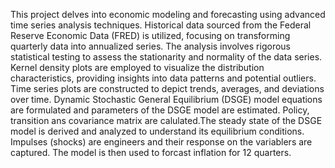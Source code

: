 This project delves into economic modeling and forecasting using advanced time series analysis techniques. Historical data sourced from the Federal Reserve Economic Data (FRED) is utilized, focusing on transforming quarterly data into annualized series.
The analysis involves rigorous statistical testing to assess the stationarity and normality of the data series. Kernel density plots are employed to visualize the distribution characteristics, providing insights into data patterns and potential outliers.
Time series plots are constructed to depict trends, averages, and deviations over time. Dynamic Stochastic General Equilibrium (DSGE) model equations are formulated and parameters of the DSGE model are estimated. Policy, transition ans covariance matrix
are calulated.The steady state of the DSGE model is derived and analyzed to understand its equilibrium conditions. Impulses (shocks) are engineers and their response on the variablers are captured. The model is then used to forcast inflation for 12 quarters.
